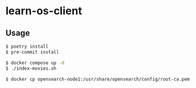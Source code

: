 # learn-os-client

## Usage

```bash
$ poetry install
$ pre-commit install

$ docker compose up -d
$ ./index-movies.sh

$ docker cp opensearch-node1:/usr/share/opensearch/config/root-ca.pem .
```
